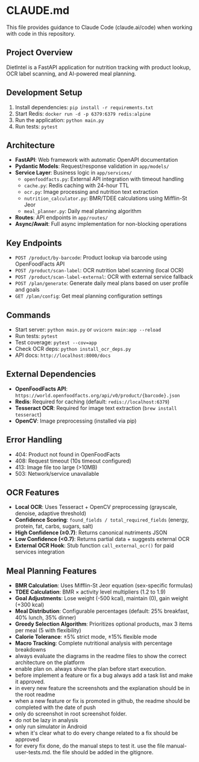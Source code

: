 # CLAUDE.md

This file provides guidance to Claude Code (claude.ai/code) when working with code in this repository.

## Project Overview

DietIntel is a FastAPI application for nutrition tracking with product lookup, OCR label scanning, and AI-powered meal planning.

## Development Setup

1. Install dependencies: `pip install -r requirements.txt`
2. Start Redis: `docker run -d -p 6379:6379 redis:alpine`
3. Run the application: `python main.py`
4. Run tests: `pytest`

## Architecture

- **FastAPI**: Web framework with automatic OpenAPI documentation
- **Pydantic Models**: Request/response validation in `app/models/`
- **Service Layer**: Business logic in `app/services/`
  - `openfoodfacts.py`: External API integration with timeout handling
  - `cache.py`: Redis caching with 24-hour TTL
  - `ocr.py`: Image processing and nutrition text extraction
  - `nutrition_calculator.py`: BMR/TDEE calculations using Mifflin-St Jeor
  - `meal_planner.py`: Daily meal planning algorithm
- **Routes**: API endpoints in `app/routes/`
- **Async/Await**: Full async implementation for non-blocking operations

## Key Endpoints

- `POST /product/by-barcode`: Product lookup via barcode using OpenFoodFacts API
- `POST /product/scan-label`: OCR nutrition label scanning (local OCR)
- `POST /product/scan-label-external`: OCR with external service fallback
- `POST /plan/generate`: Generate daily meal plans based on user profile and goals
- `GET /plan/config`: Get meal planning configuration settings

## Commands

- Start server: `python main.py` or `uvicorn main:app --reload`
- Run tests: `pytest`
- Test coverage: `pytest --cov=app`
- Check OCR deps: `python install_ocr_deps.py`
- API docs: `http://localhost:8000/docs`

## External Dependencies

- **OpenFoodFacts API**: `https://world.openfoodfacts.org/api/v0/product/{barcode}.json`
- **Redis**: Required for caching (default: `redis://localhost:6379`)
- **Tesseract OCR**: Required for image text extraction (`brew install tesseract`)
- **OpenCV**: Image preprocessing (installed via pip)

## Error Handling

- 404: Product not found in OpenFoodFacts
- 408: Request timeout (10s timeout configured)
- 413: Image file too large (>10MB)
- 503: Network/service unavailable

## OCR Features

- **Local OCR**: Uses Tesseract + OpenCV preprocessing (grayscale, denoise, adaptive threshold)
- **Confidence Scoring**: `found_fields / total_required_fields` (energy, protein, fat, carbs, sugars, salt)
- **High Confidence (≥0.7)**: Returns canonical nutriments JSON
- **Low Confidence (<0.7)**: Returns partial data + suggests external OCR
- **External OCR Hook**: Stub function `call_external_ocr()` for paid services integration

## Meal Planning Features

- **BMR Calculation**: Uses Mifflin-St Jeor equation (sex-specific formulas)
- **TDEE Calculation**: BMR × activity level multipliers (1.2 to 1.9)
- **Goal Adjustments**: Lose weight (-500 kcal), maintain (0), gain weight (+300 kcal)
- **Meal Distribution**: Configurable percentages (default: 25% breakfast, 40% lunch, 35% dinner)
- **Greedy Selection Algorithm**: Prioritizes optional products, max 3 items per meal (5 with flexibility)
- **Calorie Tolerance**: ±5% strict mode, ±15% flexible mode
- **Macro Tracking**: Complete nutritional analysis with percentage breakdowns
- always evaluate the diagrams in the readme files to show the correct architecture on the platform
- enable plan on. always show the plan before start execution.
- before implement a feature or fix a bug always add a task list and make it approved.
- in every new feature the screenshots and the explanation should be in the root readme
- when a new feature or fix is promoted in github, the readme should be completed with the date of push
- only do screenshot in root screenshot folder.
- do not be lazy in analysis
- only run simulator in Android
- when it's clear what to do every change related to a fix should be approved
- for every fix done, do the manual steps to test it. use the file manual-user-tests.md. the file should be added in the gitignore.